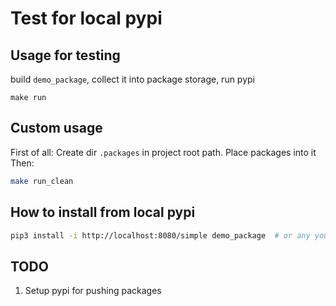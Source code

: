 # Test for local pypi

## Usage for testing
build `demo_package`, collect it into package storage, run pypi
```
make run
```

## Custom usage
First of all: Create dir `.packages` in project root path. Place packages into it
Then:
```bash
make run_clean
```

## How to install from local pypi
```bash
pip3 install -i http://localhost:8080/simple demo_package  # or any your package
```

## TODO
1. Setup pypi for pushing packages
